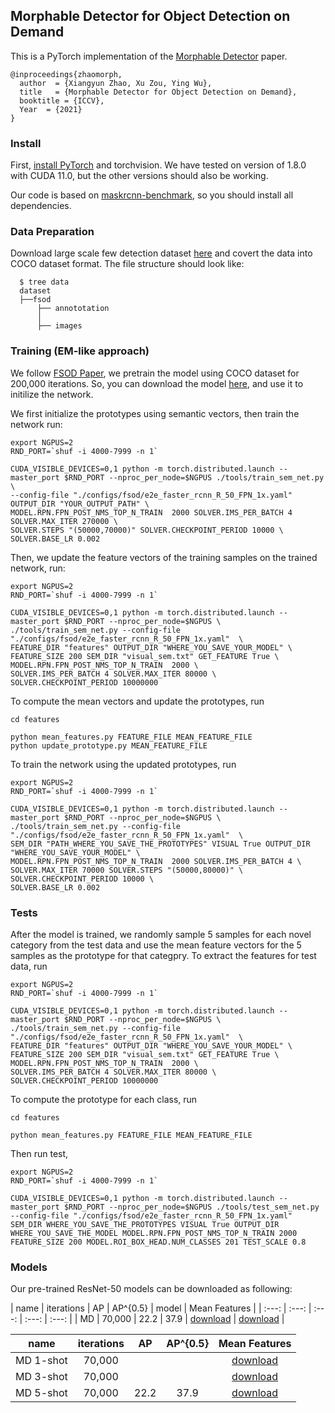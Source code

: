 ## Morphable Detector for Object Detection on Demand
This is a PyTorch implementation of the [Morphable Detector]() paper.
```
@inproceedings{zhaomorph,
  author  = {Xiangyun Zhao, Xu Zou, Ying Wu},
  title   = {Morphable Detector for Object Detection on Demand},
  booktitle = {ICCV},
  Year  = {2021}
}
```


### Install

First, [install PyTorch](https://pytorch.org/get-started/locally/) and torchvision. We have tested on version of 1.8.0 with CUDA 11.0, but the other versions should also be working.


Our code is based on [maskrcnn-benchmark](https://github.com/facebookresearch/maskrcnn-benchmark), so you should install all dependencies. 

### Data Preparation

Download large scale few detection dataset [here](https://github.com/fanq15/Few-Shot-Object-Detection-Dataset) and covert the data into COCO dataset format. The file structure should look like:

```
  $ tree data
  dataset
  ├──fsod
      ├── annototation
      │   
      ├── images
```

### Training (EM-like approach)
We follow [FSOD Paper](https://openaccess.thecvf.com/content_CVPR_2020/papers/Fan_Few-Shot_Object_Detection_With_Attention-RPN_and_Multi-Relation_Detector_CVPR_2020_paper.pdf), we pretrain the model using COCO dataset for 200,000 iterations. So, you can download the model [here](), and use it to initilize the network. 

We first initialize the prototypes using semantic vectors, then train the network run:
```
export NGPUS=2
RND_PORT=`shuf -i 4000-7999 -n 1`

CUDA_VISIBLE_DEVICES=0,1 python -m torch.distributed.launch --master_port $RND_PORT --nproc_per_node=$NGPUS ./tools/train_sem_net.py \
--config-file "./configs/fsod/e2e_faster_rcnn_R_50_FPN_1x.yaml"  OUTPUT_DIR "YOUR_OUTPUT_PATH" \
MODEL.RPN.FPN_POST_NMS_TOP_N_TRAIN  2000 SOLVER.IMS_PER_BATCH 4 SOLVER.MAX_ITER 270000 \
SOLVER.STEPS "(50000,70000)" SOLVER.CHECKPOINT_PERIOD 10000 \
SOLVER.BASE_LR 0.002  
```

Then, we update the feature vectors of the training samples on the trained network, run:
```
export NGPUS=2
RND_PORT=`shuf -i 4000-7999 -n 1`

CUDA_VISIBLE_DEVICES=0,1 python -m torch.distributed.launch --master_port $RND_PORT --nproc_per_node=$NGPUS \
./tools/train_sem_net.py --config-file "./configs/fsod/e2e_faster_rcnn_R_50_FPN_1x.yaml"  \ 
FEATURE_DIR "features" OUTPUT_DIR "WHERE_YOU_SAVE_YOUR_MODEL" \
FEATURE_SIZE 200 SEM_DIR "visual_sem.txt" GET_FEATURE True \
MODEL.RPN.FPN_POST_NMS_TOP_N_TRAIN  2000 \
SOLVER.IMS_PER_BATCH 4 SOLVER.MAX_ITER 80000 \
SOLVER.CHECKPOINT_PERIOD 10000000
```

To compute the mean vectors and update the prototypes, run

```
cd features

python mean_features.py FEATURE_FILE MEAN_FEATURE_FILE
python update_prototype.py MEAN_FEATURE_FILE

```

To train the network using the updated prototypes, run
```
export NGPUS=2
RND_PORT=`shuf -i 4000-7999 -n 1`

CUDA_VISIBLE_DEVICES=0,1 python -m torch.distributed.launch --master_port $RND_PORT --nproc_per_node=$NGPUS \
./tools/train_sem_net.py --config-file "./configs/fsod/e2e_faster_rcnn_R_50_FPN_1x.yaml"  \
SEM_DIR "PATH_WHERE_YOU_SAVE_THE_PROTOTYPES" VISUAL True OUTPUT_DIR "WHERE_YOU_SAVE_YOUR_MODEL" \ 
MODEL.RPN.FPN_POST_NMS_TOP_N_TRAIN  2000 SOLVER.IMS_PER_BATCH 4 \
SOLVER.MAX_ITER 70000 SOLVER.STEPS "(50000,80000)" \
SOLVER.CHECKPOINT_PERIOD 10000 \
SOLVER.BASE_LR 0.002 

```

### Tests

After the model is trained, we randomly sample 5 samples for each novel category from the test data and use the mean feature vectors for the 5 samples as the prototype for that categpry. 
To extract the features for test data, run 
```
export NGPUS=2
RND_PORT=`shuf -i 4000-7999 -n 1`

CUDA_VISIBLE_DEVICES=0,1 python -m torch.distributed.launch --master_port $RND_PORT --nproc_per_node=$NGPUS \
./tools/train_sem_net.py --config-file "./configs/fsod/e2e_faster_rcnn_R_50_FPN_1x.yaml"  \ 
FEATURE_DIR "features" OUTPUT_DIR "WHERE_YOU_SAVE_YOUR_MODEL" \
FEATURE_SIZE 200 SEM_DIR "visual_sem.txt" GET_FEATURE True \
MODEL.RPN.FPN_POST_NMS_TOP_N_TRAIN  2000 \
SOLVER.IMS_PER_BATCH 4 SOLVER.MAX_ITER 80000 \
SOLVER.CHECKPOINT_PERIOD 10000000
```
To compute the prototype for each class, run

```
cd features

python mean_features.py FEATURE_FILE MEAN_FEATURE_FILE

```

Then run test,


```
export NGPUS=2
RND_PORT=`shuf -i 4000-7999 -n 1`

CUDA_VISIBLE_DEVICES=0,1 python -m torch.distributed.launch --master_port $RND_PORT --nproc_per_node=$NGPUS ./tools/test_sem_net.py --config-file "./configs/fsod/e2e_faster_rcnn_R_50_FPN_1x.yaml" SEM_DIR WHERE_YOU_SAVE_THE_PROTOTYPES VISUAL True OUTPUT_DIR WHERE_YOU_SAVE_THE_MODEL MODEL.RPN.FPN_POST_NMS_TOP_N_TRAIN 2000 FEATURE_SIZE 200 MODEL.ROI_BOX_HEAD.NUM_CLASSES 201 TEST_SCALE 0.8

```


### Models

Our pre-trained ResNet-50 models can be downloaded as following:

| name | iterations | AP | AP^{0.5} | model | Mean Features |
| :---: | :---: | :---: | :---: | :---: |
| MD | 70,000 | 22.2  | 37.9 | [download](https://drive.google.com/file/d/1M78AjPtZzOVrzKYZy1FV-e3mUpJomxpa/view?usp=sharing) | [download]() |

| name | iterations | AP | AP^{0.5} | Mean Features |
| :---: | :---: | :---: | :---: | :---: |
| MD 1-shot | 70,000 |   |  | [download](https://drive.google.com/file/d/1M78AjPtZzOVrzKYZy1FV-e3mUpJomxpa/view?usp=sharing) |
| MD 3-shot | 70,000 |   |  | [download](https://drive.google.com/file/d/1M78AjPtZzOVrzKYZy1FV-e3mUpJomxpa/view?usp=sharing) |
| MD 5-shot | 70,000 | 22.2  | 37.9 | [download](https://drive.google.com/file/d/1M78AjPtZzOVrzKYZy1FV-e3mUpJomxpa/view?usp=sharing) |





